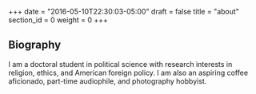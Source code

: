 +++
date = "2016-05-10T22:30:03-05:00"
draft = false
title = "about"
section_id = 0
weight = 0
+++

## Biography

I am a doctoral student in political science with research interests
in religion, ethics, and American foreign policy. I am also an
aspiring coffee aficionado, part-time audiophile, and photography
hobbyist. 

